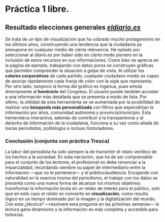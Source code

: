 # Práctica 1 libre. 
## Resultado elecciones generales [*eldiario.es*](https://elecciones.eldiario.es/congreso/noviembre-2019)
Se trata de un tipo de visualización que ha cobrado mucho protagonismo en los últimos años, construyendo una tendencia que la ciudadanía ya presupone en cualquier medio de cierta relevancia. He optado por seleccionar al *diario.es* por haber sido en cierto modo pionero en la inclusión de estos recursos en sus informaciones. Como bien se aprecia en la página de ejemplo, trabajando con datos puros se construyen gráficas que permiten comprender la situación a golpe de vista. Al utilizar los **colores corporativos** de cada partido, cualquier ciudadano medio es capaz de asociar rápidamente cada franja de color con la sigla que representa. Por otro lado, tampoco la forma del gráfico es ingenua, pues emula directamente al **hemiciclo** del Congreso. El usuario puede también acceder a una información más detallada que se presenta a modo de lista. Por último, la utilidad de esta herramienta se ve aumentada por la posibilidad de realizar una **búsqueda más personalizada** con filtros que especializan la información por años, comunidad autónoma y provincia/municipio. Esta hemeroteca interactiva, además de contribuir a la transparencia y al derecho de información de la ciudadanía, funciona a su vez como aliada de los/as periodistas, politólogos e incluso historiadores.
### Conclusión (conjunta con práctica Tresca)
La labor del periodista ha sido siempre la de transmitir el relato verídico de los hechos a la sociedad. En esta narración, que ha de ser comprensible para el conjunto de los lectores, el profesional no debe renunciar a la imparcialidad, recordando siembre su papel de intermediario entre la información —que no le pertenece— y el público/audiencia. Encajando con naturalidad en la esencia misma del periodismo, el trabajo con los datos se presenta como una nueva forma de alcanzar los mismos objetivos: transformar la información bruta en un relato de interés para el público, solo que en este caso el *relato* se convierte en **visualización**, como resulta lógico en un tiempo dominado por la imagen y la digitalización del mundo. Con esta ¿técnica? —resolveré esta pregunta en las próximas semanas— la lectura gana dinamismo y la información es más completa y accesible para todos/as. 

